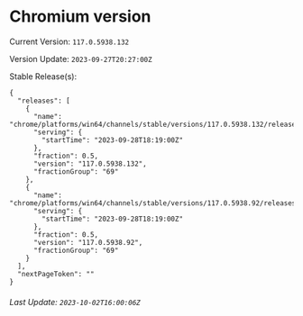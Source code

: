 # Chromium version

Current Version: `117.0.5938.132`

Version Update: `2023-09-27T20:27:00Z`

Stable Release(s):
```
{
  "releases": [
    {
      "name": "chrome/platforms/win64/channels/stable/versions/117.0.5938.132/releases/1695925140",
      "serving": {
        "startTime": "2023-09-28T18:19:00Z"
      },
      "fraction": 0.5,
      "version": "117.0.5938.132",
      "fractionGroup": "69"
    },
    {
      "name": "chrome/platforms/win64/channels/stable/versions/117.0.5938.92/releases/1695925140",
      "serving": {
        "startTime": "2023-09-28T18:19:00Z"
      },
      "fraction": 0.5,
      "version": "117.0.5938.92",
      "fractionGroup": "69"
    }
  ],
  "nextPageToken": ""
}
```

###### Last Update: `2023-10-02T16:00:06Z`
        